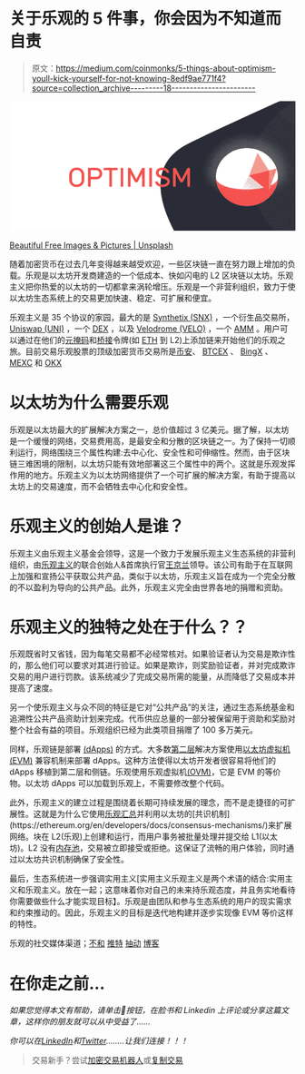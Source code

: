 # 关于乐观的 5 件事，你会因为不知道而自责

> 原文：<https://medium.com/coinmonks/5-things-about-optimism-youll-kick-yourself-for-not-knowing-8edf9ae771f4?source=collection_archive---------18----------------------->

![](img/11f325d2d2f4960a699abc6e299ac90b.png)

[Beautiful Free Images & Pictures | Unsplash](https://unsplash.com/)

随着加密货币在过去几年变得越来越受欢迎，一些区块链一直在努力跟上增加的负载。乐观是以太坊开发商建造的一个低成本、快如闪电的 L2 区块链以太坊。乐观主义把你热爱的以太坊的一切都拿来涡轮增压。乐观是一个非营利组织，致力于使以太坊生态系统上的交易更加快速、稳定、可扩展和便宜。

乐观主义是 35 个协议的家园，最大的是 [Synthetix (SNX)](https://coinmarketcap.com/currencies/synthetix-network-token/) ，一个衍生品交易所， [Uniswap (UNI)](https://coinmarketcap.com/currencies/uniswap/) ，一个 [DEX](https://coinmarketcap.com/alexandria/glossary/decentralized-exchange-dex) ，以及 [Velodrome (VELO)](https://coinmarketcap.com/currencies/velodrome-finance/) ，一个 [AMM](https://coinmarketcap.com/alexandria/glossary/automated-market-maker-amm) 。用户可以通过在他们的[元掩码](https://coinmarketcap.com/alexandria/glossary/metamask)和[桥接](https://coinmarketcap.com/alexandria/glossary/bridges)令牌(如 [ETH](https://coinmarketcap.com/currencies/ethereum/) 到 L2)上添加链来开始他们的乐观之旅。目前交易乐观股票的顶级加密货币交易所是[币安](https://coinmarketcap.com/exchanges/binance/)、 [BTCEX](https://coinmarketcap.com/exchanges/btcex-exchange/) 、 [BingX](https://coinmarketcap.com/exchanges/bingx/) 、 [MEXC](https://coinmarketcap.com/exchanges/mxc/) 和 [OKX](https://coinmarketcap.com/exchanges/okx/)

# 以太坊为什么需要乐观

乐观是以太坊最大的扩展解决方案之一，总价值超过 3 亿美元。据了解，以太坊是一个缓慢的网络，交易费用高，是最安全和分散的区块链之一。为了保持一切顺利运行，网络围绕三个属性构建:去中心化、安全性和可伸缩性。然而，由于区块链三难困境的限制，以太坊只能有效地部署这三个属性中的两个。这就是乐观发挥作用的地方。乐观主义为以太坊网络提供了一个可扩展的解决方案，有助于提高以太坊上的交易速度，而不会牺牲去中心化和安全性。

# 乐观主义的创始人是谁？

乐观主义由乐观主义基金会领导，这是一个致力于发展乐观主义生态系统的非营利组织，由[乐观主义](https://www.crunchbase.com/organization/optimism)的联合创始人&首席执行官[王京兰](https://www.crunchbase.com/person/jinglan-wang)领导。该公司有助于在互联网上加强和宣扬公平获取公共产品，类似于以太坊，乐观主义旨在成为一个完全分散的不以盈利为导向的公共产品。此外，乐观主义完全由世界各地的捐赠和资助。

# **乐观主义的独特之处在于什么？？**

乐观既省时又省钱，因为每笔交易都不必经常核对。如果验证者认为交易是欺诈性的，那么他们可以要求对其进行验证。如果是欺诈，则奖励验证者，并对完成欺诈交易的用户进行罚款。该系统减少了完成交易所需的能量，从而降低了交易成本并提高了速度。

另一个使乐观主义与众不同的特征是它对“公共产品”的关注，通过生态系统基金和追溯性公共产品资助计划来完成。代币供应总量的一部分被保留用于资助和奖励对整个社会有益的项目。乐观组织已经为此类项目捐赠了 100 多万美元。

同样，乐观链是部署 [(dApps)](https://www.benzinga.com/money/what-are-decentralized-applications/) 的方式。大多数[第二层](https://academy.binance.com/en/glossary/layer-2)解决方案使用[以太坊虚拟机(EVM)](https://help.coinbase.com/en/coinbase/getting-started/crypto-education/glossary/ethereum-virtual-machine) 兼容机制来部署 dApps。这种方法使得以太坊开发者很容易将他们的 dApps 移植到第二层和侧链。乐观使用乐观虚拟机[(OVM)](https://www.alchemy.com/overviews/optimistic-virtual-machine)，它是 EVM 的等价物。以太坊 dApps 可以加载到乐观上，不需要修改整个代码。

此外，乐观主义的建立过程是围绕着长期可持续发展的理念，而不是走捷径的可扩展性。这就是为什么它使用[乐观汇总](https://101blockchains.com/optimistic-rollups/#:~:text=An%20optimistic%20rollup%20is%20basically,on%20the%20main%20Ethereum%20blockchain.)并利用以太坊的[共识机制](https://ethereum.org/en/developers/docs/consensus-mechanisms/)来扩展网络。块在 L2(乐观)上创建和运行，而用户事务被批量处理并提交给 L1(以太坊)。L2 没有[内存池](https://coinmarketcap.com/alexandria/glossary)，交易被立即接受或拒绝。这保证了流畅的用户体验，同时通过以太坊共识机制确保了安全性。

最后，生态系统进一步强调实用主义[实用主义乐观主义是两个术语的结合:实用主义和乐观主义。放在一起；这意味着你对自己的未来持乐观态度，并且务实地看待你需要做些什么才能实现目标】。乐观是由团队和参与生态系统的用户的现实需求和约束推动的。因此，乐观主义的目标是迭代地构建并逐步实现像 EVM 等价这样的特性。

乐观的社交媒体渠道；[不和](https://discord-gateway.optimism.io/) [推特](https://twitter.com/optimismFND) [抽动](https://www.twitch.tv/optimismpbc) [博客](https://optimism.mirror.xyz/)

# 在你走之前…

*如果您觉得本文有帮助，请单击👏按钮，在脸书和 Linkedin 上评论或分享这篇文章，这样你的朋友就可以从中受益了……*

*你可以在*[*LinkedIn*](https://www.linkedin.com/in/frank-mawuli-akorlie-617b39153/)*和*[*Twitter*](https://twitter.com/jigarchills)*……..让我们连接！！！*

> 交易新手？尝试[加密交易机器人](/coinmonks/crypto-trading-bot-c2ffce8acb2a)或[复制交易](/coinmonks/top-10-crypto-copy-trading-platforms-for-beginners-d0c37c7d698c)
